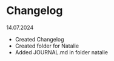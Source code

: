 # Changelog

14.07.2024

-   Created Changelog
-   Created folder for Natalie
-   Added JOURNAL.md in folder natalie
